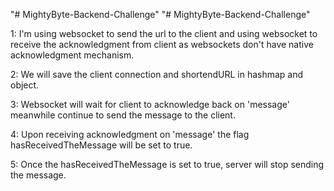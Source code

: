 "# MightyByte-Backend-Challenge" 
"# MightyByte-Backend-Challenge"

1: I'm using websocket to send the url to the client and using websocket to receive the acknowledgment from client 
as websockets don't have native acknowledgment mechanism.

2: We will save the client connection and shortendURL in hashmap and object.

3: Websocket will wait for client to acknowledge back on 'message' meanwhile continue to send the message to the client. 

4: Upon receiving acknowledgment on 'message' the flag hasReceivedTheMessage will be set to true.

5: Once the hasReceivedTheMessage is set to true, server will stop sending the message.
